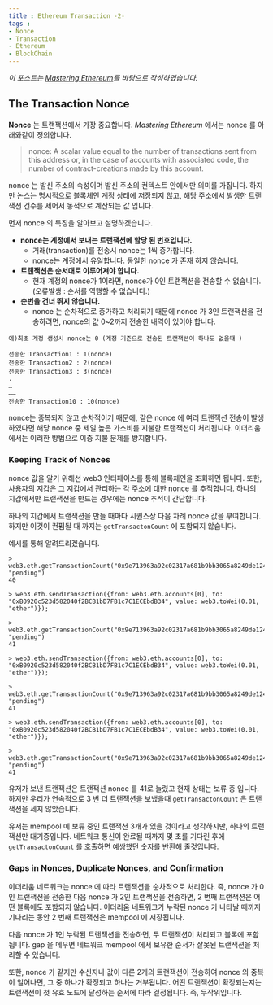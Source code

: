 ```yaml
---
title : Ethereum Transaction -2-
tags :
- Nonce
- Transaction
- Ethereum
- BlockChain
---
```


*이 포스트는 [Mastering Ethereum](https://github.com/ethereumbook/ethereumbook)를 바탕으로 작성하였습니다.*

## The Transaction Nonce

**Nonce** 는 트랜잭션에서 가장 중요합니다. *Mastering Ethereum* 에서는 nonce 를 아래와같이 정의합니다.

> nonce: A scalar value equal to the number of transactions sent from this address or, in the case of accounts with associated code, the number of contract-creations made by this account.

nonce 는 발신 주소의 속성이며 발신 주소의 컨텍스트 안에서만 의미를 가집니다. 하지만 논스는 명시적으로 블록체인 계정 상태에 저장되지 않고, 해당 주소에서 발생한 트랜잭션 건수를 세어서 동적으로 계산되는 값 입니다.

먼저 nonce 의 특징을 알아보고 설명하겠습니다.

* **nonce는 계정에서 보내는 트랜잭션에 할당 된 번호입니다.**
  * 거래(transaction)를 전송시 nonce는 1씩 증가합니다.
  * nonce는 계정에서 유일합니다. 동일한 nonce 가 존재 하지 않습니다.
* **트랜잭션은 순서대로 이루어져야 합니다.**
  * 현재 계정의 nonce가 1이라면, nonce가 0인 트랜잭션을 전송할 수 없습니다. (오류발생 : 순서를 역행할 수 없습니다.)
* **순번을 건너 뛰지 않습니다.**
  * nonce 는 순차적으로 증가하고 처리되기 때문에 nonce 가 3인 트랜잭션을 전송하려면, nonce의 값 0~2까지 전송한 내역이 있어야 합니다.

```shell
예)최초 계정 생성시 nonce는 0 (계정 기준으로 전송된 트랜잭션이 하나도 없을때 )

전송한 Transaction1 : 1(nonce)
전송한 Transaction2 : 2(nonce)
전송한 Transaction3 : 3(nonce)
.
…
……
전송한 Transaction10 : 10(nonce)
```

nonce는 중복되지 않고 순차적이기 때문에, 같은 nonce 에 여러 트랜잭션 전송이 발생하였다면 해당 nonce 중 제일 높은 가스비를 지불한 트랜잭션이 처리됩니다. 이더리움에서는 이러한 방법으로 이중 지불 문제를 방지합니다.

### Keeping Track of Nonces

nonce 값을 알기 위해선 web3 인터페이스를 통해 블록체인을 조회하면 됩니다. 또한, 사용자의 지갑은 그 지갑에서 관리하는 각 주소에 대한 nonce 를 추적합니다. 하나의 지갑에서만 트랜잭션을 만드는 경우에는 nonce 추적이 간단합니다.

하나의 지갑에서 트랜잭션을 만들 때마다 시퀀스상 다음 차례 nonce 값을 부여합니다. 하지만 이것이 컨펌될 때 까지는 `getTransactonCount` 에 포함되지 않습니다.

예시를 통해 알려드리겠습니다.

```shell
> web3.eth.getTransactionCount("0x9e713963a92c02317a681b9bb3065a8249de124f", "pending")
40

> web3.eth.sendTransaction({from: web3.eth.accounts[0], to: "0xB0920c523d582040f2BCB1bD7FB1c7C1ECEbdB34", value: web3.toWei(0.01, "ether")});

> web3.eth.getTransactionCount("0x9e713963a92c02317a681b9bb3065a8249de124f", "pending")
41

> web3.eth.sendTransaction({from: web3.eth.accounts[0], to: "0xB0920c523d582040f2BCB1bD7FB1c7C1ECEbdB34", value: web3.toWei(0.01, "ether")});

> web3.eth.getTransactionCount("0x9e713963a92c02317a681b9bb3065a8249de124f", "pending")
41

> web3.eth.sendTransaction({from: web3.eth.accounts[0], to: "0xB0920c523d582040f2BCB1bD7FB1c7C1ECEbdB34", value: web3.toWei(0.01, "ether")});

> web3.eth.getTransactionCount("0x9e713963a92c02317a681b9bb3065a8249de124f", "pending")
41
```

유저가 보낸 트랜잭션은 트랜잭션 nonce 를 41로 늘렸고 현재 상태는 보류 중 입니다. 하지만 우리가 연속적으로 3 번 더 트랜잭션을 보냈을때 `getTransactonCount` 은 트랜잭션을 세지 않았습니다.

유저는 mempool 에 보류 중인 트랜잭션 3개가 있을 것이라고 생각하지만, 하나의 트랜잭션만 대기중입니다. 네트워크 통신이 완료될 때까지 몇 초를 기다린 후에 `getTransactonCount` 를 호출하면 예쌍했던 숫자를 반환해 줄것입니다.

### Gaps in Nonces, Duplicate Nonces, and Confirmation

이더리움 네트워크는 nonce 에 따라 트랜잭션을 순차적으로 처리한다. 즉, nonce 가 0인 트랜잭션을 전송한 다음 nonce 가 2인 트랜잭션을 전송하면, 2 번째 트랜잭션은 어떤 블록에도 포함되지 않습니다. 이더리움 네트워크가 누락된 nonce 가 나타날 때까지 기다리는 동안 2 번째 트랜잭션은 mempool 에 저장됩니다.

다음 nonce 가 1인 누락된 트랜잭션을 전송하면, 두 트랜잭션이 처리되고 블록에 포함됩니다. gap 을 메우면 네트워크 mempool 에서 보유한 순서가 잘못된 트랜잭션을 처리할 수 있습니다.

또한, nonce 가 같지만 수신자나 값이 다른 2개의 트랜잭션이 전송하여 nonce 의 중복이 일어나면, 그 중 하나가 확정되고 하나는 거부됩니다. 어떤 트랜잭션이 확정되는지는 트랜잭션이 첫 유효 노드에 달성하는 순서에 따라 결정됩니다. 즉, 무작위입니다.


